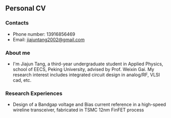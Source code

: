 
## Personal CV

### Contacts
- Phone number: 13916856469
- Email: jiajuntang2002@gmail.com

### About me
- I'm Jiajun Tang, a third-year undergraduate student in Applied Physics, school of EECS, Peking University, advised by Prof. Weixin Gai. My research interest includes integrated circuit design in analog/RF, VLSI cad, etc.

### Research Experiences
- Design of a Bandgap voltage and Bias current reference in a high-speed wireline transceiver, fabricated in TSMC 12nm FinFET process

